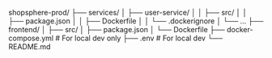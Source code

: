 shopsphere-prod/
├── services/
│   ├── user-service/
│   │   ├── src/
│   │   ├── package.json
│   │   ├── Dockerfile
│   │   └── .dockerignore
│   └── ...
├── frontend/
│   ├── src/
│   ├── package.json
│   └── Dockerfile
├── docker-compose.yml          # For local dev only
├── .env                        # For local dev
└── README.md